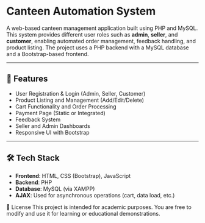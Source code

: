 # Canteen Automation System

A web-based canteen management application built using PHP and MySQL. This system provides different user roles such as **admin**, **seller**, and **customer**, enabling automated order management, feedback handling, and product listing. The project uses a PHP backend with a MySQL database and a Bootstrap-based frontend.

---

## 🚀 Features

- User Registration & Login (Admin, Seller, Customer)
- Product Listing and Management (Add/Edit/Delete)
- Cart Functionality and Order Processing
- Payment Page (Static or Integrated)
- Feedback System
- Seller and Admin Dashboards
- Responsive UI with Bootstrap

---

## 🛠️ Tech Stack

- **Frontend**: HTML, CSS (Bootstrap), JavaScript  
- **Backend**: PHP  
- **Database**: MySQL (via XAMPP)
- **AJAX**: Used for asynchronous operations (cart, data load, etc.)

📄 License
This project is intended for academic purposes. You are free to modify and use it for learning or educational demonstrations.
